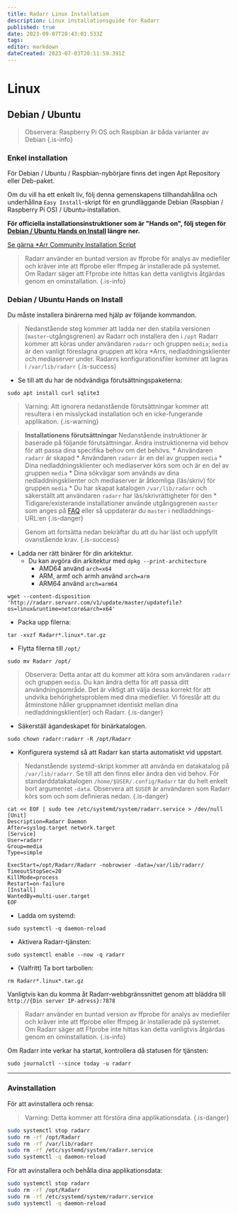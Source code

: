 ```yaml
---
title: Radarr Linux Installation
description: Linux installationsguide för Radarr
published: true
date: 2023-09-07T20:43:01.533Z
tags: 
editor: markdown
dateCreated: 2023-07-03T20:11:59.391Z
---
```


# Linux

## Debian / Ubuntu

> Observera: Raspberry Pi OS och Raspbian är båda varianter av Debian {.is-info}

### Enkel installation

För Debian / Ubuntu / Raspbian-nybörjare finns det ingen Apt Repository eller Deb-paket.

Om du vill ha ett enkelt liv, följ denna gemenskapens tillhandahållna och underhållna `Easy Install`-skript för en grundläggande Debian (Raspbian / Raspberry Pi OS) / Ubuntu-installation.

**För officiella installationsinstruktioner som är "Hands on", följ stegen för [Debian / Ubuntu Hands on Install](#debian-ubuntu-hands-on-install) längre ner.**

[Se gärna \*Arr Community Installation Script](/install-script)

> Radarr använder en buntad version av ffprobe för analys av mediefiler och kräver inte att ffprobe eller ffmpeg är installerade på systemet. Om Radarr säger att Ffprobe inte hittas kan detta vanligtvis åtgärdas genom en ominstallation.
{.is-info}

### Debian / Ubuntu Hands on Install

Du måste installera binärerna med hjälp av följande kommandon.

> Nedanstående steg kommer att ladda ner den stabila versionen (`master`-utgångsgrenen) av Radarr och installera den i `/opt`
> Radarr kommer att köras under användaren `radarr` och gruppen `media`; `media` är den vanligt föreslagna gruppen att köra \*Arrs, nedladdningsklienter och mediaserver under.
> Radarrs konfigurationsfiler kommer att lagras i `/var/lib/radarr`
{.is-success}

- Se till att du har de nödvändiga förutsättningspaketerna:

```shell
sudo apt install curl sqlite3
```

> Varning: Att ignorera nedanstående förutsättningar kommer att resultera i en misslyckad installation och en icke-fungerande applikation. {.is-warning}

> **Installationens förutsättningar**
> Nedanstående instruktioner är baserade på följande förutsättningar. Ändra instruktionerna vid behov för att passa dina specifika behov om det behövs.
> \* Användaren `radarr` är skapad
> \* Användaren `radarr` är en del av gruppen `media`
> \* Dina nedladdningsklienter och mediaserver körs som och är en del av gruppen `media`
> \* Dina sökvägar som används av dina nedladdningsklienter och mediaserver är åtkomliga (läs/skriv) för gruppen `media`
> \* Du har skapat katalogen `/var/lib/radarr` och säkerställt att användaren `radarr` har läs/skrivrättigheter för den
> \* Tidigare/existerande installationer använde utgångsgrenen `master` som anges på [FAQ](/radarr/faq) eller så uppdaterar du `master` i nedladdnings-URL:en
{.is-danger}

> Genom att fortsätta nedan bekräftar du att du har läst och uppfyllt ovanstående krav. {.is-success}

- Ladda ner rätt binärer för din arkitektur.
  - Du kan avgöra din arkitektur med `dpkg --print-architecture`
    - AMD64 använd `arch=x64`
    - ARM, armf och armh använd `arch=arm`
    - ARM64 använd `arch=arm64`

```shell
wget --content-disposition 'http://radarr.servarr.com/v1/update/master/updatefile?os=linux&runtime=netcore&arch=x64'
```

- Packa upp filerna:

```shell
tar -xvzf Radarr*.linux*.tar.gz
```

- Flytta filerna till `/opt/`

```shell
sudo mv Radarr /opt/
```

> Observera: Detta antar att du kommer att köra som användaren `radarr` och gruppen `media`. Du kan ändra detta för att passa ditt användningsområde. Det är viktigt att välja dessa korrekt för att undvika behörighetsproblem med dina mediefiler. Vi föreslår att du åtminstone håller gruppnamnet identiskt mellan dina nedladdningsklient(er) och Radarr.
{.is-danger}

- Säkerställ ägandeskapet för binärkatalogen.

```shell  
sudo chown radarr:radarr -R /opt/Radarr
```

- Konfigurera systemd så att Radarr kan starta automatiskt vid uppstart.

> Nedanstående systemd-skript kommer att använda en datakatalog på `/var/lib/radarr`. Se till att den finns eller ändra den vid behov. För standarddatakatalogen `/home/$USER/.config/Radarr` tar du helt enkelt bort argumentet `-data`. Observera att `$USER` är användaren som Radarr körs som och som definieras nedan.
{.is-danger}

```shell
cat << EOF | sudo tee /etc/systemd/system/radarr.service > /dev/null
[Unit]
Description=Radarr Daemon
After=syslog.target network.target
[Service]
User=radarr
Group=media
Type=simple

ExecStart=/opt/Radarr/Radarr -nobrowser -data=/var/lib/radarr/
TimeoutStopSec=20
KillMode=process
Restart=on-failure
[Install]
WantedBy=multi-user.target
EOF
```

- Ladda om systemd:

```shell
sudo systemctl -q daemon-reload
```

- Aktivera Radarr-tjänsten:

```shell
sudo systemctl enable --now -q radarr
```

- (Valfritt) Ta bort tarbollen:

```shell
rm Radarr*.linux*.tar.gz
```

Vanligtvis kan du komma åt Radarr-webbgränssnittet genom att bläddra till `http://{Din server IP-adress}:7878`

> Radarr använder en buntad version av ffprobe för analys av mediefiler och kräver inte att ffprobe eller ffmpeg är installerade på systemet. Om Radarr säger att Ffprobe inte hittas kan detta vanligtvis åtgärdas genom en ominstallation.
{.is-info}

Om Radarr inte verkar ha startat, kontrollera då statusen för tjänsten:

```shell
sudo journalctl --since today -u radarr
```

---

### Avinstallation

För att avinstallera och rensa:

> Varning: Detta kommer att förstöra dina applikationsdata. {.is-danger}

```bash
sudo systemctl stop radarr
sudo rm -rf /opt/Radarr
sudo rm -rf /var/lib/radarr
sudo rm -rf /etc/systemd/system/radarr.service
sudo systemctl -q daemon-reload
```

För att avinstallera och behålla dina applikationsdata:

```bash
sudo systemctl stop radarr
sudo rm -rf /opt/Radarr
sudo rm -rf /etc/systemd/system/radarr.service
sudo systemctl -q daemon-reload
```